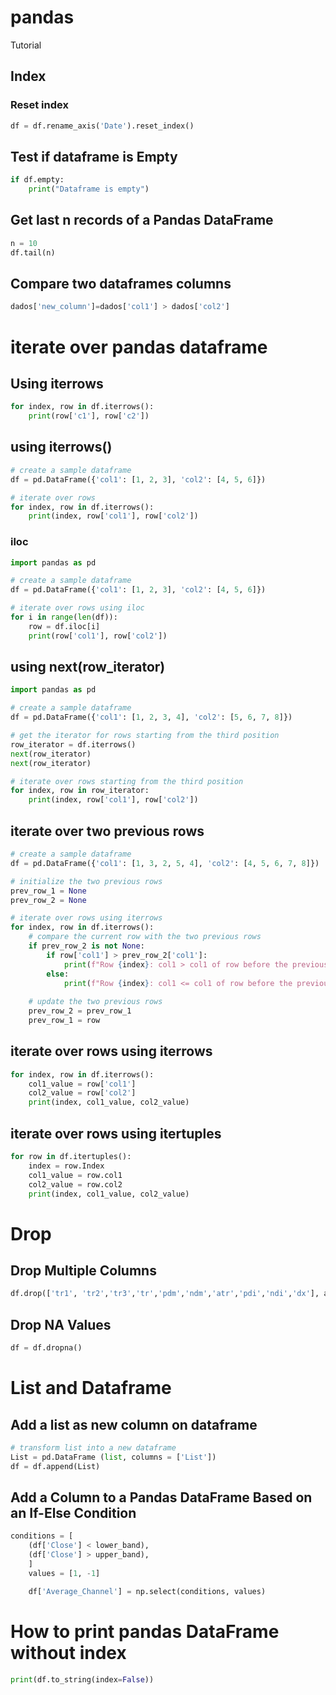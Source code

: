 # pandas
Tutorial

## Index
### Reset index 
```python
df = df.rename_axis('Date').reset_index()
```



## Test if dataframe is Empty
```python
if df.empty:
    print("Dataframe is empty")
```

    
## Get last n records of a Pandas DataFrame
```python
n = 10 
df.tail(n)
```

## Compare two dataframes columns 
```python
dados['new_column']=dados['col1'] > dados['col2']
```

# iterate over pandas dataframe
## Using iterrows
```python
for index, row in df.iterrows():
    print(row['c1'], row['c2'])
```    

## using iterrows()
```python
# create a sample dataframe
df = pd.DataFrame({'col1': [1, 2, 3], 'col2': [4, 5, 6]})

# iterate over rows
for index, row in df.iterrows():
    print(index, row['col1'], row['col2'])
```    

### iloc
```python
import pandas as pd

# create a sample dataframe
df = pd.DataFrame({'col1': [1, 2, 3], 'col2': [4, 5, 6]})

# iterate over rows using iloc
for i in range(len(df)):
    row = df.iloc[i]
    print(row['col1'], row['col2'])
``` 

## using next(row_iterator)
```python
import pandas as pd

# create a sample dataframe
df = pd.DataFrame({'col1': [1, 2, 3, 4], 'col2': [5, 6, 7, 8]})

# get the iterator for rows starting from the third position
row_iterator = df.iterrows()
next(row_iterator)
next(row_iterator)

# iterate over rows starting from the third position
for index, row in row_iterator:
    print(index, row['col1'], row['col2'])
```  

## iterate over two previous rows
```python
# create a sample dataframe
df = pd.DataFrame({'col1': [1, 3, 2, 5, 4], 'col2': [4, 5, 6, 7, 8]})

# initialize the two previous rows
prev_row_1 = None
prev_row_2 = None

# iterate over rows using iterrows
for index, row in df.iterrows():
    # compare the current row with the two previous rows
    if prev_row_2 is not None:
        if row['col1'] > prev_row_2['col1']:
            print(f"Row {index}: col1 > col1 of row before the previous row")
        else:
            print(f"Row {index}: col1 <= col1 of row before the previous row")
    
    # update the two previous rows
    prev_row_2 = prev_row_1
    prev_row_1 = row
```

## iterate over rows using iterrows
```python
for index, row in df.iterrows():
    col1_value = row['col1']
    col2_value = row['col2']
    print(index, col1_value, col2_value)
```
## iterate over rows using itertuples

```python
for row in df.itertuples():
    index = row.Index
    col1_value = row.col1
    col2_value = row.col2
    print(index, col1_value, col2_value)
```
# Drop

## Drop Multiple Columns
```python
df.drop(['tr1', 'tr2','tr3','tr','pdm','ndm','atr','pdi','ndi','dx'], axis=1,inplace=True)
```

## Drop NA Values
```python
df = df.dropna()
```

# List and Dataframe
## Add a list as new column on dataframe 
```python
# transform list into a new dataframe
List = pd.DataFrame (list, columns = ['List'])
df = df.append(List)
```

##  Add a Column to a Pandas DataFrame Based on an If-Else Condition
```python
conditions = [
    (df['Close'] < lower_band),
    (df['Close'] > upper_band),
    ]
    values = [1, -1]

    df['Average_Channel'] = np.select(conditions, values)
```    

# How to print pandas DataFrame without index
```python
print(df.to_string(index=False))
```    
